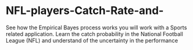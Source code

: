 # NFL-players-Catch-Rate-and-
See how the Empirical Bayes process works you will work with a Sports related application. Learn the catch probability in the National Football League (NFL) and understand of the uncertainty in the performance
